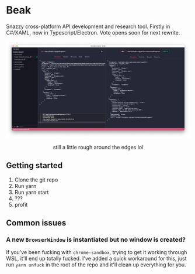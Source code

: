# Beak

Snazzy cross-platform API development and research tool. Firstly in C#/XAML, now in Typescript/Electron. Vote opens soon for next rewrite.

![Project view](assets/home.png)
<p align="center">still a little rough around the edges lol</p>

## Getting started

1. Clone the git repo
1. Run yarn
1. Run yarn start
1. ???
1. profit

## Common issues

### A new `BrowserWindow` is instantiated but no window is created?

If you've been fucking with `chrome-sandbox`, trying to get it working through WSL, it'll end up totally fucked. I've added a quick workaround for this, just run `yarn unfuck` in the root of the repo and it'll clean up everything for you.
